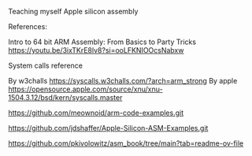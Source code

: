 Teaching myself Apple silicon assembly




References:

Intro to 64 bit ARM Assembly: From Basics to Party Tricks
https://youtu.be/3ixTKrE8lv8?si=ooLFKNIOOcsNabxw

System calls reference

  By w3challs
    https://syscalls.w3challs.com/?arch=arm_strong
  By apple 
    https://opensource.apple.com/source/xnu/xnu-1504.3.12/bsd/kern/syscalls.master


https://github.com/meownoid/arm-code-examples.git

https://github.com/jdshaffer/Apple-Silicon-ASM-Examples.git

https://github.com/pkivolowitz/asm_book/tree/main?tab=readme-ov-file
